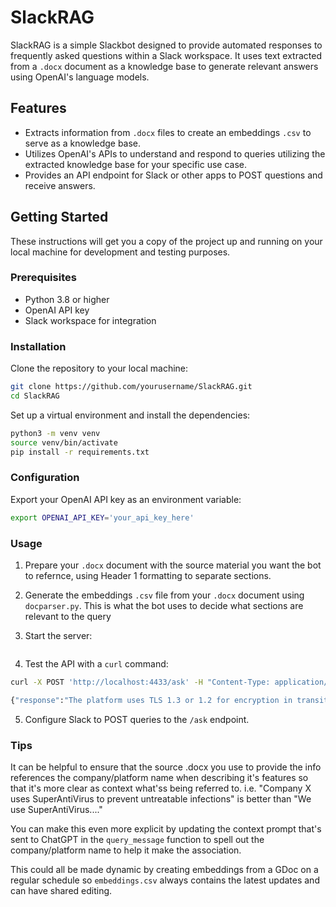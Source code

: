 # SlackRAG

SlackRAG is a simple Slackbot designed to provide automated responses to frequently asked questions within a Slack workspace. It uses text extracted from a `.docx` document as a knowledge base to generate relevant answers using OpenAI's language models. 

## Features

- Extracts information from `.docx` files to create an embeddings `.csv` to serve as a knowledge base.
- Utilizes OpenAI's APIs to understand and respond to queries utilizing the extracted knowledge base for your specific use case.
- Provides an API endpoint for Slack or other apps to POST questions and receive answers.

## Getting Started

These instructions will get you a copy of the project up and running on your local machine for development and testing purposes.

### Prerequisites

- Python 3.8 or higher
- OpenAI API key
- Slack workspace for integration

### Installation

Clone the repository to your local machine:

```bash
git clone https://github.com/yourusername/SlackRAG.git
cd SlackRAG
```

Set up a virtual environment and install the dependencies:

```bash
python3 -m venv venv
source venv/bin/activate
pip install -r requirements.txt
```

### Configuration

Export your OpenAI API key as an environment variable:

```bash
export OPENAI_API_KEY='your_api_key_here'
```

### Usage

1. Prepare your `.docx` document with the source material you want the bot to refernce, using Header 1 formatting to separate sections.

2. Generate the embeddings `.csv` file from your `.docx` document using `docparser.py`. This is what the bot uses to decide what sections are relevant to the query

3. Start the server:

```python slackrag.py
```

4. Test the API with a `curl` command:

```bash
curl -X POST 'http://localhost:4433/ask' -H "Content-Type: application/json" --data '{"query": "What encryption is used on the company's platform?"}'
```
```bash
{"response":"The platform uses TLS 1.3 or 1.2 for encryption in transit."}
```

5. Configure Slack to POST queries to the `/ask` endpoint.

### Tips

It can be helpful to ensure that the source .docx you use to provide the info references the company/platform name when describing it's features so that it's more clear as context what'ss being referred to. i.e. "Company X uses SuperAntiVirus to prevent untreatable infections" is better than "We use SuperAntiVirus...."

You can make this even more explicit by updating the context prompt that's sent to ChatGPT in the `query_message` function to spell out the company/platform name to help it make the association.

This could all be made dynamic by creating embeddings from a GDoc on a regular schedule so `embeddings.csv` always contains the latest updates and can have shared editing.
